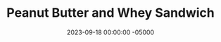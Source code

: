 ---
layout: post
title:  "Peanut Butter and Whey Sandwich"
date:   2023-09-18 00:00:00 -05000
categories: 
- Recipes
- Meme Recipes
permalink: /recipes/pb-whey
image: /assets/Food/Meme/PB Whey/pb-whey.jpg
ing: pbwhey-ing
facts: pbwhey-facts
section1: Bread
start2: Natural peanut butter by HAMPTON FARMS
section2: Peanut Butter
start3: Bananas, raw, overripe
section3: Jelly
start4: 
section4: 
start5: 
section5: 
Prep: 5
Rest: 
Cook: 
Source1: 
Source2: 
whisk: https://s.samsungfood.com/rR6Hq
tags: 
- peanut butter and jelly
- bread
- whole wheat
- whey protein powder
- protein
- whey
- nut butter
- sandwich
- banana
- mashed banana
- jam
- jelly
- almond butter
- pb&j
- pbj
Description: I came up with this idea, as it rhymes with PB&J, and serves as a tastier and healthier option for the classic sandwich. The added proteins in the peanut butter and jelly serve to make the sandwich more filling, and without the added sugars of typical jelly or jam. To make it even better, serve this on <a href="ww-bread">100% Whole Wheat Bread</a>
Instructions: 
- For the peanut butter - in a small bowl or glass, combine peanut butter, PB2, and milk<br><br>

- For the jelly - In a small bowl, mash the banana. Mix with the protein powder and cinnamon.  Add some sweetner if you like (1/4 tsp, 1.25 g liquid monk fruit or stevia)<br><br>

- Bake in a preheated 350F oven for about 30 minutes or until a toothpick comes out almost clean, and internal temperature is around 205F.  Transfer to a wire rack to cool completely<br><br>

- Spread banana spread on one slice of bread. Spread the peanut butter on the other.
---